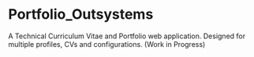 # Portfolio_Outsystems
A Technical Curriculum Vitae and Portfolio web application. 
Designed for multiple profiles, CVs and configurations. 
(Work in Progress)
